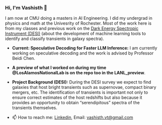 ### Hi, I'm Vashisth 👋

I am now at CMU doing a masters in AI Engineering. I did my undergrad in physics and math at the Univesrity of Rochester. Most of the work here is from my classes and previous work on the [Dark Energy Spectropic Instrument (DESI)](https://www.desi.lbl.gov) (about the development of machine learning tools to identify and classify transients in galaxy spectra).


- **Current: Speculative Decoding for Faster LLM Inference:**
I am currently working on speculative decoding and the work is advised by Professor Beidi Chen.


 
- **A preview of what I worked on during my time @LosAlamosNationalLab is on the repo too in the LANL_preview**.

- <strong>Project Background (DESI):</strong> During the DESI survey we expect to find galaxies that host bright transients such as supernovae, compact binary mergers, etc. The identification of transients is important not only to ensure correct estimates of the host redshifts but also because it provides an opportunity to obtain “serendipitous” spectra of the transients themselves.<br>

<!--A bit more about me: 
- 🌱 Got interesting ideas, want to talk about science, emerging tech? Just shoot me a text.
-->

- 📫 How to reach me: [Linkedin](https://www.linkedin.com/in/vashistht/), Email: vashisth.vt@gmail.com


<!--
**Vashistht/Vashistht** is a ✨ _special_ ✨ repository because its `README.md` (this file) appears on your GitHub profile.
### Hi there 👋
Here are some ideas to get you started:

- 🔭 I’m currently working on ...
- 🌱 I’m currently learning ...
- 👯 I’m looking to collaborate on ...
- 🤔 I’m looking for help with ...
- 💬 Ask me about ...
- 📫 How to reach me: ...
<a href="https://www.linkedin.com/in/vashisth-t-a6a574129"><img src="https://img.shields.io/badge/LinkedIn--_.svg?style=social&logo=linkedin" alt="LinkedIn">
  <img src="https://img.shields.io/badge/vtiwari2@u.rochester.edu--_.svg?style=social&logo=gmail" alt="Gmail">
- 😄 Pronouns: ...
- ⚡ Fun fact: ...
-->

